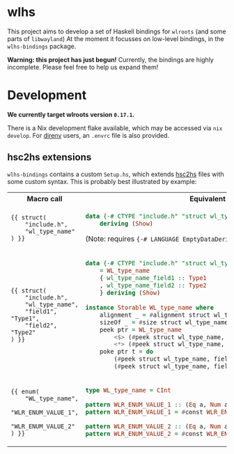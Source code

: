 # wlhs

This project aims to develop a set of Haskell bindings for `wlroots`
  (and some parts of `libwayland`)
At the moment it focusses on low-level bindings, in the `wlhs-bindings` package.

**Warning: this project has just begun!**
Currently, the bindings are highly incomplete.
Please feel free to help us expand them!

# Development

**We currently target wlroots version `0.17.1`.**

There is a Nix development flake available, which may be accessed via `nix develop`.
For [direnv][ghub:direnv] users, an `.envrc` file is also provided.

[ghub:direnv]: https://github.com/direnv/direnv

## hsc2hs extensions

`wlhs-bindings` contains a custom `Setup.hs`,
  which extends [hsc2hs](https://github.com/haskell/hsc2hs) files with some custom syntax.
This is probably best illustrated by example:

<table>
<tr>
<th>Macro call</th>
<th>Equivalent to</th>
</tr>
<tr>
<td>

```
{{ struct(
    "include.h",
    "wl_type_name"
) }}
```

</td>
<td>

```hs
data {-# CTYPE "include.h" "struct wl_type_name" #-} WL_type_name
    deriving (Show)
```

(Note: requires `{-# LANGUAGE EmptyDataDeriving #-}`)

</td>
</tr>
<td>

```
{{ struct(
    "include.h",
    "wl_type_name",
    "field1", "Type1",
    "field2", "Type2"
) }}
```

</td>
<td>

```hs
data {-# CTYPE "include.h" "struct wl_type_name" #-} WL_type_name
    = WL_type_name
    { wl_type_name_field1 :: Type1
    , wl_type_name_field2 :: Type2
    } deriving (Show)
    
instance Storable WL_type_name where
    alignment _ = #alignment struct wl_type_name
    sizeOf _ = #size struct wl_type_name
    peek ptr = WL_type_name
        <$> (#peek struct wl_type_name, field1) ptr
        <*> (#peek struct wl_type_name, field2) ptr
    poke ptr t = do
        (#peek struct wl_type_name, field1) ptr (wl_type_name_field1 t)
        (#peek struct wl_type_name, field2) ptr (wl_type_name_field2 t)
```

</td>
</tr>
<tr>
<td>

```
{{ enum(
    "WL_type_name",
    "WLR_ENUM_VALUE_1",
    "WLR_ENUM_VALUE_2"
) }}
```

</td>
<td>

```hs
type WL_type_name = CInt

pattern WLR_ENUM_VALUE_1 :: (Eq a, Num a) => a
pattern WLR_ENUM_VALUE_1 = #const WLR_ENUM_VALUE_1 

pattern WLR_ENUM_VALUE_2 :: (Eq a, Num a) => a
pattern WLR_ENUM_VALUE_2 = #const WLR_ENUM_VALUE_2 
```

</td>
</tr>
</table>
